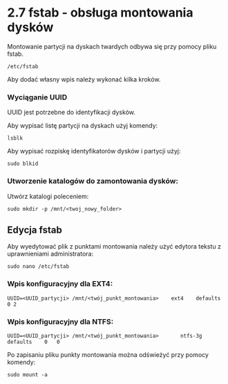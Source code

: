 # 2.7 fstab - obsługa montowania dysków

Montowanie partycji na dyskach twardych odbywa się przy pomocy pliku fstab.
```
/etc/fstab
```
Aby dodać własny wpis należy wykonać kilka kroków.
### Wyciąganie UUID
UUID jest potrzebne do identyfikacji dysków.

Aby wypisać listę partycji na dyskach użyj komendy:
```
lsblk
```
Aby wypisać rozpiskę identyfikatorów dysków i partycji użyj:
```
sudo blkid
```

### Utworzenie katalogów do zamontowania dysków:
Utwórz katalogi poleceniem:
```
sudo mkdir -p /mnt/<twoj_nowy_folder>
```
## Edycja fstab
Aby wyedytować plik z punktami montowania należy użyć edytora tekstu z uprawnieniami administratora:
```
sudo nano /etc/fstab
```

### Wpis konfiguracyjny dla EXT4:
```
UUID=<UUID_partycji> /mnt/<twój_punkt_montowania>    ext4    defaults        0 2
```

### Wpis konfiguracyjny dla NTFS:
```
UUID=<UUID_partycji> /mnt/<twój_punkt_montowania>	    ntfs-3g defaults	0	0
```

Po zapisaniu pliku punkty montowania można odświeżyć przy pomocy komendy:
```
sudo mount -a
```

